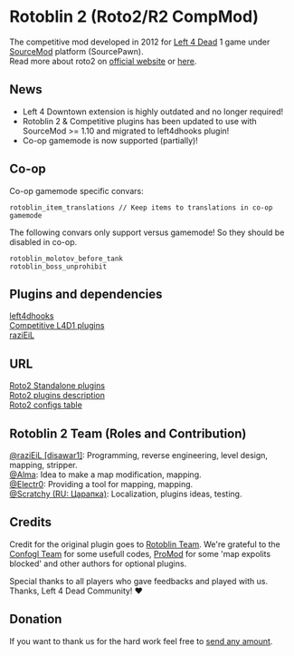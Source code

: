 # Rotoblin 2 (Roto2/R2 CompMod)
The competitive mod developed in 2012 for [Left 4 Dead](http://www.l4d.com/blog/ "Left 4 Dead") 1 game under [SourceMod](https://www.sourcemod.net/ "SourceMod") platform (SourcePawn).  
Read more about roto2 on [official website](https://code.google.com/archive/p/rotoblin2/ "official website") or [here](https://github.com/raziEiL/rotoblin2/blob/wiki/ProjectHome.md "here").

## News 
* Left 4 Downtown extension is highly outdated and no longer required! 
* Rotoblin 2 & Competitive plugins has been updated to use with SourceMod >= 1.10 and migrated to left4dhooks plugin! 
* Co-op gamemode is now supported (partially)!  

## Co-op
Co-op gamemode specific convars:
```
rotoblin_item_translations // Keep items to translations in co-op gamemode
```
The following convars only support versus gamemode! So they should be disabled in co-op.
```
rotoblin_molotov_before_tank
rotoblin_boss_unprohibit
```

## Plugins and dependencies
[left4dhooks](https://forums.alliedmods.net/showthread.php?p=2684862)  
[Competitive L4D1 plugins](https://bitbucket.org/disawar1/l4d-competitive-plugins/src/left4dhooks/ "Competitive L4D1 Plugins")  
[raziEiL](https://github.com/raziEiL/SourceMod)  

## URL
[Roto2 Standalone plugins](https://github.com/raziEiL/r2comp-standalone "Roto2 Standalone plugins")  
[Roto2 plugins description](https://github.com/raziEiL/rotoblin2/blob/wiki/Plugins.md "Roto2 plugin description")  
[Roto2 configs table](https://github.com/raziEiL/rotoblin2/blob/wiki/ConfigsTable.md "Configs Table")  

## Rotoblin 2 Team (Roles and Contribution)
[@raziEiL [disawar1]](https://github.com/raziEiL "@raziEiL [disawar1]"): Programming, reverse engineering, level design, mapping, stripper.  
[@Alma](https://steamcommunity.com/id/Almo4ka/ "@Alma"): Idea to make a map modification, mapping.  
[@Electr0](https://forums.alliedmods.net/member.php?u=152668 "Electr0"): Providing a tool for mapping, mapping.  
[@Scratchy (RU: Царапка)](https://steamcommunity.com/id/Myavuka/ "@Scratchy (RU: Царапка)"): Localization, plugins ideas, testing.  

## Credits
Credit for the original plugin goes to [Rotoblin Team](https://code.google.com/archive/p/rotoblin/wikis/Installation.wiki "Rotoblin Team").     We're grateful to the [Confogl Team](https://code.google.com/archive/p/confogl/ "Confogl Team") for some usefull codes, [ProMod](https://github.com/Stabbath/ProMod "ProMod") for some 'map expolits blocked' and other authors for optional plugins.

Special thanks to all players who gave feedbacks and played with us.  
Thanks, Left 4 Dead Community! ❤️

## Donation
If you want to thank us for the hard work feel free to [send any amount](https://www.paypal.me/razicat "send any amount").
